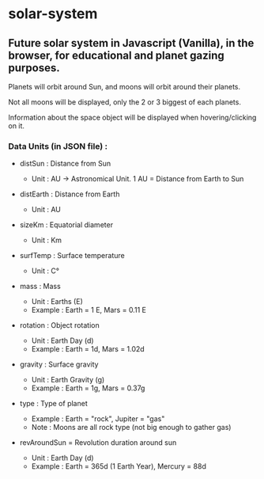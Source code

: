 # solar-system

## Future solar system in Javascript (Vanilla), in the browser, for educational and planet gazing purposes.

Planets will orbit around Sun, and moons will orbit around their planets.

Not all moons will be displayed, only the 2 or 3 biggest of each planets.

Information about the space object will be displayed when hovering/clicking on it.

### Data Units (in JSON file) :

- distSun : Distance from Sun

  - Unit : AU -> Astronomical Unit. 1 AU = Distance from Earth to Sun

- distEarth : Distance from Earth

  - Unit : AU

- sizeKm : Equatorial diameter

  - Unit : Km

- surfTemp : Surface temperature

  - Unit : C°

- mass : Mass

  - Unit : Earths (E)
  - Example : Earth = 1 E, Mars = 0.11 E

- rotation : Object rotation

  - Unit : Earth Day (d)
  - Example : Earth = 1d, Mars = 1.02d

- gravity : Surface gravity

  - Unit : Earth Gravity (g)
  - Example : Earth = 1g, Mars = 0.37g

- type : Type of planet

  - Example : Earth = "rock", Jupiter = "gas"
  - Note : Moons are all rock type (not big enough to gather gas)

- revAroundSun = Revolution duration around sun

  - Unit : Earth Day (d)
  - Example : Earth = 365d (1 Earth Year), Mercury = 88d
